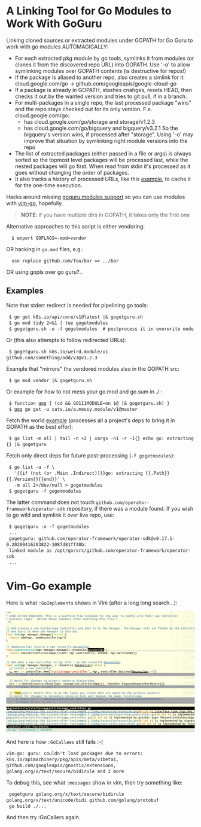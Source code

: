 # A Linking Tool for Go Modules to Work With GoGuru

Linking cloned sources or extracted modules under GOPATH for Go Guru
to work with go modules AUTOMAGICALLY:
 * For each extracted pkg module by go tools, symlinks it from modules (or
   clones it from the discovered repo URL) into GOPATH. Use '-o' to
   allow symlinking modules over GOPATH contents (is destructive for repos!)
 * If the package is aliased to another repo, also creates a simlink for it:
   cloud.google.com/go -> github.com/googleapis/google-cloud-go
 * If a package is already in GOPATH, stashes cnahges, resets HEAD, then checks
   it out by the wanted version and tries to git pull, if in a branch.
 * For multi-packages in a single repo, the last processed package "wins" and
   the repo stays checked out for its only version. F.e. cloud.google.com/go:
   * has cloud.google.com/go/storage and storage/v1.2.3
   * has cloud.google.com/go/bigquery and bigquery/v3.2.1
   So the bigquery's version wins, if processed after "storage". Using '-o'
   may improve that situation by symlinking right module versions into the repo
 * The list of extracted packages (either passed in a file or args) is always
   sorted so the topmost level packages will be processed last, while the
   nested packages will go first. When read from stdin it's processed as it
   goes without changing the order of packages.
 * It also tracks a history of processed URLs, like this
   [example](./histry.example), to cache it for the one-time execution.

Hacks around missing [goguru modules support](https://github.com/golang/go/issues/31720)
so you can use modules with [vim-go](https://github.com/fatih/vim-go), hopefully.

  > **NOTE**: if you have multiple dirs in GOPATH, it takes only the first one

Alternative approaches to this script is either vendoring:
```
  $ export GOFLAGS=-mod=vendor
```
OR hacking in `go.mod` files, e.g.:
```
  use replace github.com/foo/bar => ../bar
```
OR using gopls over go guru?..

## Examples
Note that stderr redirect is needed for pipelining go tools:
```
 $ go get k8s.io/api/core/v1@latest |& gogetguru.sh
 $ go mod tidy 2>&1 | tee gogetmodules
 $ gogetguru.sh -o -f gogetmodules  # postprocess it in overwrite mode
```
Or (this also attempts to follow redirected URLs):
```
 $ gogetguru.sh k8s.io/weird.module/v1 github.com/something/odd/v3@v1.2.3
```
Example that "mirrors" the vendored modules also in the GOPATH src:
```
 $ go mod vendor |& gogetguru.sh
```
Or example for how to not mess your go.mod and go.sum in ./ :
```
 $ function ggg { (cd && GO111MODULE=on $@ |& gogetguru.sh) }
 $ ggg go get -u cats.io/a.messy.module/v1@master
```
Fetch the world [example](./results.example)
(processes all a project's deps to bring it in GOPATH as the best effor):
```
 $ go list -m all | tail -n +2 | xargs -n1 -r -I{} echo go: extracting {} |& gogetguru
```
Fetch only direct deps for future post-processing (``-f gogetmodules``):
```
 $ go list -u -f \
   '{{if (not (or .Main .Indirect))}}go: extracting {{.Path}} {{.Version}}{{end}}' \
   -m all 2>/dev/null > gogetmodules
 $ gogetguru -f gogetmodules 
```
The latter command does not touch `github.com/operator-framework/operator-sdk` repository, if
there was a module found. If you wish to go wild and symlink it over live repo, use:

```
 $ gogetguru -o -f gogetmodules
 ...
 gogetguru: github.com/operator-framework/operator-sdk@v0.17.1-0.20200416203822-1087d81ff40b:
 linked module as /opt/go/src/github.com/operator-framework/operator-sdk
 ...
```

# Vim-Go example

Here is what ``:GoImplements`` shows in Vim (after a long long search...):

![Car Image](./vim-go-example.png)

And here is how ``:GoCallees`` still fails :-(
```
vim-go: guru: couldn't load packages due to errors: k8s.io/apimachinery/pkg/apis/meta/v1beta1,
github.com/googleapis/gnostic/extensions, golang.org/x/text/secure/bidirule and 2 more
```
To debug this, see what ``:messages`` show in vim, then try something like:
```
 gogetguru golang.org/x/text/secure/bidirule golang.org/x/text/unicode/bidi github.com/golang/protobuf
 go build ./...
```
And then try :GoCallers again.
